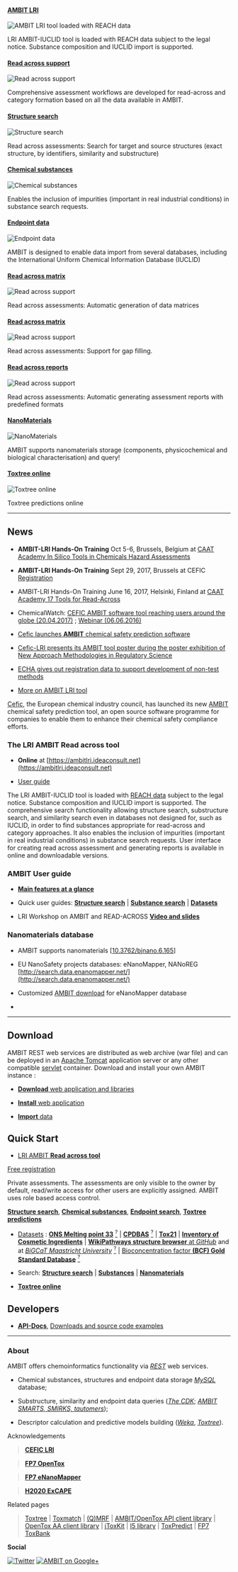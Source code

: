 #### [AMBIT LRI][ambit_lri]

![AMBIT LRI tool loaded with REACH data](images/screenshots/ra/main.png "AMBIT LRI Read across tool")

LRI AMBIT-IUCLID tool is loaded with REACH data subject to the legal notice. Substance composition and IUCLID import is supported.

#### [Read across support][ra_assessment_identifier]

![Read across support](images/screenshots/ra/assessment_identifier.png "AMBIT Read across support")

Comprehensive assessment workflows are developed for read-across and category formation based on all the data available in AMBIT.

#### [Structure search][smarts]

![Structure search](images/screenshots/ra/list_collected_structures.png "AMBIT Substructure search")

Read across assessments: Search for target and source structures (exact structure, by identifiers, similarity and substructure)

#### [Chemical substances][composition]

![Chemical substances](images/screenshots/ra/search_substance.png "Chemical substances composition")

Enables the inclusion of impurities (important in real industrial conditions) in substance search requests. 

#### [Endpoint data][endpoint]

![Endpoint data](images/screenshots/ra/selection_endpoints.png "AMBIT is designed to enable data import from several databases, including the International Uniform Chemical Information Database (IUCLID). ")

AMBIT is designed to enable data import from several databases, including the International Uniform Chemical Information Database (IUCLID) 

#### [Read across matrix][ra_working_matrix]

![Read across support](images/screenshots/ra/working_matrix.png "AMBIT Read across support")

Read across assessments: Automatic generation of data matrices

#### [Read across matrix][ra_gap_filling]

![Read across support](images/screenshots/ra/gap_filling.png "AMBIT Read across support")

Read across assessments: Support for gap filling.

#### [Read across reports][ra_assessment_report]

![Read across support](images/screenshots/ra/assessment_report.png "AMBIT Read across support")

Read across assessments: Automatic generating assessment reports with predefined formats

#### [NanoMaterials][nanomaterials]

![NanoMaterials](images/screenshots/mwcnt.png "Multiwalled Carbon Nanotubes")

AMBIT supports nanomaterials storage (components, physicochemical and biological characterisation) and query! 

#### [Toxtree online][toxtree]

![Toxtree online](images/screenshots/toxtree_1.png "Toxtree online")

Toxtree predictions online

[ambit_lri]: https://ambitlri.ideaconsult.net
[ra_assessment_identifier]: https://ambitlri.ideaconsult.net
[smarts]: usage.html
[composition]: usage_substance.html
[endpoint]: usage_substance.html
[ra_working_matrix]: https://ambitlri.ideaconsult.net
[ra_gap_filling]: https://ambitlri.ideaconsult.net
[ra_assessment_report]: https://ambitlri.ideaconsult.net
[ra_gap_filling]: https://ambitlri.ideaconsult.net
[toxtree]: https://apps.ideaconsult.net/data/ui/toxtree
[nanomaterials]: enanomapper.html

---

## News

- **AMBIT-LRI Hands-On Training** Oct 5-6, Brussels, Belgium at [CAAT Academy In Silico Tools in Chemicals Hazard Assessments](https://www.eventbrite.com/e/in-silico-tools-in-chemicals-hazard-assessments-tickets-32083001120)

- **AMBIT-LRI Hands-On Training** Sept 29, 2017, Brussels at CEFIC [Registration](http://cefic-lri.org/news/cefic-lri-organizes-training-on-ambit2)

- AMBIT-LRI Hands-On Training June 16, 2017, Helsinki, Finland at [CAAT Academy 17 Tools for Read-Across](https://www.caat-academy.org/)

- ChemicalWatch: [CEFIC AMBIT software tool reaching users around the globe (20.04.2017)](https://chemicalwatch.com/crmhub/55337/cefics-ambit-software-tool-reaching-users-around-the-globe) ;  [Webinar (06.06.2016)](https://chemicalwatch.com/47309/qsar-guidance-for-2018-reach-registrants)

- [Cefic launches **AMBIT** chemical safety prediction software](http://cefic-lri.org/news/cefic-launches-ambit-chemical-safety-prediction-software/)

- [Cefic-LRI presents its AMBIT tool poster during the poster exhibition of New Approach Methodologies in Regulatory Science](http://cefic-lri.org/events/topical-scientific-workshop-new-approach-methodologies-in-regulatory-science/)

- [ECHA gives out registration data to support development of non-test methods](http://echa.europa.eu/view-article/-/journal_content/title/echa-gives-out-registration-data-to-support-development-of-non-test-methods)

- [More on AMBIT LRI tool](http://cefic-lri.org/lri_toolbox/ambit/) 

[Cefic](http://cefic-lri.org/), the European chemical industry council, has launched its new [AMBIT](http://cefic-lri.org/lri_toolbox/ambit/) chemical safety prediction tool, an open source software programme for companies to enable them to enhance their chemical safety compliance efforts.

### The LRI AMBIT Read across tool
 
- **Online** at [https://ambitlri.ideaconsult.net](https://ambitlri.ideaconsult.net)

- [User guide](ra.html) 

The LRI AMBIT-IUCLID tool is loaded with [REACH data](http://echa.europa.eu/view-article/-/journal_content/title/echa-gives-out-registration-data-to-support-development-of-non-test-methods) subject to the legal notice. Substance composition and IUCLID import is supported. The comprehensive search functionality allowing  structure search, substructure search, and similarity search even in databases not designed for, such as IUCLID, in order to find substances appropriate for read-across and category approaches. It also enables the inclusion of impurities (important in real industrial conditions) in substance search requests. User interface for creating read across assessment  and generating reports is available in online and downloadable versions.

### AMBIT User guide

-  [**Main features at a glance**](intro.html)

-  Quick user guides: [**Structure search**](usage.html) | [**Substance search**](usage_substance.html) | [**Datasets**](usage_dataset.html)

-  LRI Workshop on AMBIT and READ-ACROSS [**Video and slides**](http://cefic-lri.org/events/lri-workshop-on-ambit-and-read-across/)

### Nanomaterials database

- AMBIT supports nanomaterials [[10.3762/bjnano.6.165](http://dx.doi.org/10.3762/bjnano.6.165)] 

- EU NanoSafety projects databases: eNanoMapper, NANoREG [http://search.data.enanomapper.net/](http://search.data.enanomapper.net/)

- Customized [AMBIT download](./enanomapper.html) for eNanoMapper database

-  
---
 
## Download

AMBIT REST web services are distributed as web archive (war file) and can be deployed in an [Apache Tomcat](http://tomcat.apache.org/) application server or any other compatible [servlet](http://en.wikipedia.org/wiki/Java_Servlet) container. Download and install your own AMBIT instance :

-   [**Download** web application and libraries](downloads.html)

-   [**Install** web application](install_ambitrest.html)

-   [**Import** data](usage_dataset.html)

## Quick Start

-   [LRI AMBIT **Read across tool**](https://ambitlri.ideaconsult.net)  

[Free registration](https://ambitlri.ideaconsult.net/tool/login) 

Private assessments. The assessments are only visible to the owner by default, read/write access for other users are explicitly assigned. AMBIT uses role based access control.

[**Structure search**](https://ambitlri.ideaconsult.net/tool/ui/_search),  [**Chemical substances**](https://ambitlri.ideaconsult.net/tool/substance), [**Endpoint search**](https://ambitlri.ideaconsult.net/tool/query/study), [**Toxtree predictions**](https://ambitlri.ideaconsult.net/tool/ui/toxtree)

-   [Datasets](https://apps.ideaconsult.net/data/dataset?pagesize=100) : [**ONS Melting point 33**](https://apps.ideaconsult.net/data/ui/_dataset?dataset_uri=https%3A%2F%2Fapps.ideaconsult.net%2Fdata%2Fdataset%2F45) [<sup>?</sup>](http://precedings.nature.com/documents/6229/version/1) | [**CPDBAS**](https://apps.ideaconsult.net/data/ui/_dataset?dataset_uri=https%3A%2F%2Fapps.ideaconsult.net%2Fdata%2Fdataset%2F10) [<sup>?</sup>](http://www.epa.gov/ncct/dsstox/sdf_cpdbas.html) | [**Tox21**](https://apps.ideaconsult.net/data/ui/_dataset?dataset_uri=https%3A%2F%2Fapps.ideaconsult.net%2Fdata%2Fdataset%2F36) | [**Inventory of Cosmetic Ingredients**](https://apps.ideaconsult.net/data/ui/_dataset?dataset_uri=https%3A%2F%2Fapps.ideaconsult.net%2Fdata%2Fdataset%2F1) | [**WikiPathways structure browser** at *GitHub*](http://ideaconsult.github.io/Toxtree.js) and at [*BiGCaT Maastricht University*](http://www.bigcat.unimaas.nl/~egonw/wpm/) [<sup>?</sup>](http://wikipathways.org/index.php/WikiPathways) |  [Bioconcentration factor **(BCF) Gold Standard Database**](http://ambit.sourceforge.net/euras/) [<sup>?</sup>](http://www.cefic-lri.org/lri-toolbox/bcf)
     
-   Search: [**Structure search**](https://apps.ideaconsult.net/data/ui/_search) | [**Substances**](https://apps.ideaconsult.net/data/substances) | [**Nanomaterials**](https://apps.ideaconsult.net/enanomapper/substances) 
   
-   [**Toxtree online**](https://apps.ideaconsult.net/data/ui/toxtree)

## Developers  

-   [**API-Docs**](http://ideaconsult.github.io/apps-ambit/apidocs/), [Downloads and source code examples](downloads.html)  

---

### About

AMBIT offers chemoinformatics functionality via [*REST*](rest.html) web services. 

- Chemical substances, structures and endpoint data storage [*MySQL*](http://mysql.com) database; 

- Substructure, similarity and endpoint data queries ([*The CDK*](http://cdk.sf.net); [*AMBIT SMARTS, SMIRKS, tautomers*](pubs_citeambit.html));

- Descriptor calculation and predictive models building ([*Weka*](http://www.cs.waikato.ac.nz/ml/weka/), [*Toxtree*](http://toxtree.sf.net)).

Acknowledgements

>[**CEFIC LRI**](http://www.cefic-lri.org/)

>[**FP7 OpenTox**](http://opentox.org/)

>[**FP7 eNanoMapper**](http://enanomapper.net)

>[**H2020 ExCAPE**](http://excape-h2020.eu/)

Related pages

> [Toxtree](http://toxtree.sf.net/) | [Toxmatch](http://toxmatch.sf.net/) |  [(Q)MRF](http://qmrf.sf.net/) | 
 [AMBIT/OpenTox API client library](https://github.com/ideaconsult/opentox-cli) | [OpenTox AA client library](https://github.com/vedina/opentox-aa-cli) | 
 [jToxKit](https://github.com/ideaconsult/Toxtree.js) | [I5 library](https://github.com/ideaconsult/i5) | [ToxPredict](http://toxpredict.org) |
 [FP7 ToxBank](http://toxbank.net)

**Social**

[![Twitter](./images/twitter.png)](https://twitter.com/10705013)  [![AMBIT on Google+](./images/googleplus.png)](https://plus.google.com/116849658963631645389/posts)

